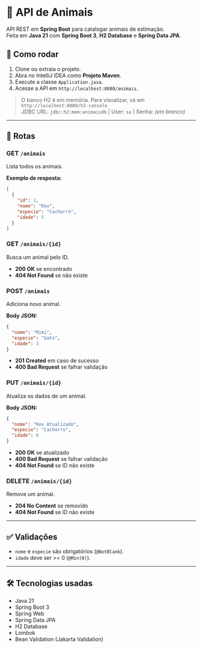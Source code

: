 # 🐾 API de Animais

API REST em **Spring Boot** para catalogar animais de estimação.  
Feita em **Java 21** com **Spring Boot 3**, **H2 Database** e **Spring Data JPA**.

## 🚀 Como rodar

1. Clone ou extraia o projeto.
2. Abra no IntelliJ IDEA como **Projeto Maven**.
3. Execute a classe `Application.java`.
4. Acesse a API em `http://localhost:8080/animais`.

> O banco H2 é em memória. Para visualizar, vá em `http://localhost:8080/h2-console`  
> JDBC URL: `jdbc:h2:mem:animaisdb` | User: `sa` | Senha: *(em branco)*

---

## 📌 Rotas

### GET `/animais`
Lista todos os animais.

**Exemplo de resposta:**
```json
[
  {
    "id": 1,
    "nome": "Rex",
    "especie": "Cachorro",
    "idade": 5
  }
]
```

### GET `/animais/{id}`
Busca um animal pelo ID.

- **200 OK** se encontrado  
- **404 Not Found** se não existe

### POST `/animais`
Adiciona novo animal.

**Body JSON:**
```json
{
  "nome": "Mimi",
  "especie": "Gato",
  "idade": 3
}
```

- **201 Created** em caso de sucesso  
- **400 Bad Request** se falhar validação

### PUT `/animais/{id}`
Atualiza os dados de um animal.

**Body JSON:**
```json
{
  "nome": "Rex Atualizado",
  "especie": "Cachorro",
  "idade": 6
}
```

- **200 OK** se atualizado  
- **400 Bad Request** se falhar validação  
- **404 Not Found** se ID não existe

### DELETE `/animais/{id}`
Remove um animal.

- **204 No Content** se removido  
- **404 Not Found** se ID não existe

---

## ✅ Validações
- `nome` e `especie` são obrigatórios (`@NotBlank`).
- `idade` deve ser >= 0 (`@Min(0)`).

---

## 🛠️ Tecnologias usadas
- Java 21
- Spring Boot 3
- Spring Web
- Spring Data JPA
- H2 Database
- Lombok
- Bean Validation (Jakarta Validation)
